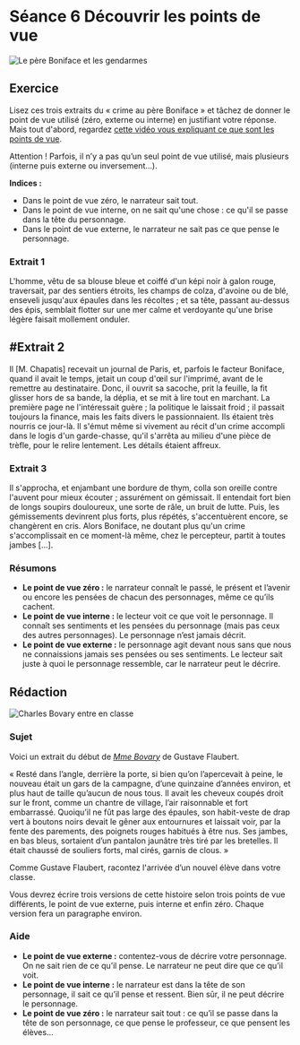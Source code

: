 # Séance 6 Découvrir les points de vue
![Le père Boniface et les gendarmes](Image%2016-09-2016%2013-20.jpeg "Le père Boniface et les gendarmes")

## Exercice
Lisez ces trois extraits du « crime au père Boniface » et tâchez de donner le point de vue utilisé (zéro, externe ou interne) en justifiant votre réponse. Mais tout d'abord, regardez [cette vidéo vous expliquant ce que sont les points de vue](https://youtu.be/KND5QQO6HLo "Les points de vue").

Attention ! Parfois, il n’y a pas qu’un seul point de vue utilisé, mais plusieurs (interne puis externe ou inversement…).

**Indices :**
- Dans le point de vue zéro, le narrateur sait tout.
- Dans le point de vue interne, on ne sait qu'une chose : ce qu'il se passe dans la tête du personnage.
- Dans le point de vue externe, le narrateur ne sait pas ce que pense le personnage.

### Extrait 1
L'homme, vêtu de sa blouse bleue et coiffé d'un képi noir à galon rouge, traversait, par des sentiers étroits, les champs de colza, d'avoine ou de blé, enseveli jusqu'aux épaules dans les récoltes ; et sa tête, passant au-dessus des épis, semblait flotter sur une mer calme et verdoyante qu'une brise légère faisait mollement onduler.

## \#Extrait 2
Il [M. Chapatis] recevait un journal de Paris, et, parfois le facteur Boniface, quand il avait le temps, jetait un coup d'œil sur l'imprimé, avant de le remettre au destinataire. Donc, il ouvrit sa sacoche, prit la feuille, la fit glisser hors de sa bande, la déplia, et se mit à lire tout en marchant. La première page ne l'intéressait guère ; la politique le laissait froid ; il passait toujours la finance, mais les faits divers le passionnaient. Ils étaient très nourris ce jour-là. Il s'émut même si vivement au récit d'un crime accompli dans le logis d'un garde-chasse, qu'il s'arrêta au milieu d'une pièce de trèfle, pour le relire lentement. Les détails étaient affreux.

### Extrait 3
Il s'approcha, et enjambant une bordure de thym, colla son oreille contre l'auvent pour mieux écouter ; assurément on gémissait. Il entendait fort bien de longs soupirs douloureux, une sorte de râle, un bruit de lutte. Puis, les gémissements devinrent plus forts, plus répétés, s'accentuèrent encore, se changèrent en cris.
Alors Boniface, ne doutant plus qu'un crime s'accomplissait en ce moment-là même, chez le percepteur, partit à toutes jambes […].

### Résumons
- **Le point de vue zéro :** le narrateur connaît le passé, le présent et l’avenir ou encore les pensées de chacun des personnages, même ce qu’ils cachent.
- **Le point de vue interne :** le lecteur voit ce que voit le personnage. Il connaît ses sentiments et les pensées du personnage (mais pas ceux des autres personnages). Le personnage n’est jamais décrit.
- **Le point de vue externe :** le personnage agit devant nous sans que nous ne connaissions jamais ses pensées ou ses sentiments. Le lecteur sait juste à quoi le personnage ressemble, car le narrateur peut le décrire.

## Rédaction
![Charles Bovary entre en classe](Image%2016-09-2016%2013-29.jpeg "Charles Bovary entre en classe")

### Sujet
Voici un extrait du début de _[Mme Bovary](https://fr.wikisource.org/wiki/Madame_Bovary "Mme Bovary")_ de Gustave Flaubert.

« Resté dans l’angle, derrière la porte, si bien qu’on l’apercevait à peine, le nouveau était un gars de la campagne, d’une quinzaine d’années environ, et plus haut de taille qu’aucun de nous tous. Il avait les cheveux coupés droit sur le front, comme un chantre de village, l’air raisonnable et fort embarrassé. Quoiqu’il ne fût pas large des épaules, son habit-veste de drap vert à boutons noirs devait le gêner aux entournures et laissait voir, par la fente des parements, des poignets rouges habitués à être nus. Ses jambes, en bas bleus, sortaient d’un pantalon jaunâtre très tiré par les bretelles. Il était chaussé de souliers forts, mal cirés, garnis de clous. »

Comme Gustave Flaubert, racontez l'arrivée d’un nouvel élève dans votre classe.
  
Vous devrez écrire trois versions de cette histoire selon trois points de vue différents, le point de vue externe, puis interne et enfin zéro. Chaque version fera un paragraphe environ.

### Aide
- **Le point de vue externe :** contentez-vous de décrire votre personnage. On ne sait rien de ce qu’il pense. Le narrateur ne peut dire que ce qu’il voit.
- **Le point de vue interne :** le narrateur est dans la tête de son personnage, il sait ce qu’il pense et ressent. Bien sûr, il ne peut décrire le personnage.
- **Le point de vue zéro :** le narrateur sait tout : ce qu’il se passe dans la tête de son personnage, ce que pense le professeur, ce que pensent les élèves…